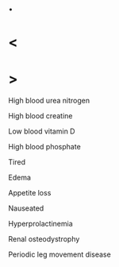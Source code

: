 # .

# <

# >

High blood urea nitrogen

High blood creatine

Low blood vitamin D

High blood phosphate

Tired

Edema

Appetite loss

Nauseated

Hyperprolactinemia

Renal osteodystrophy

Periodic leg movement disease
